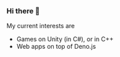 ### Hi there 👋

My current interests are
- Games on Unity (in C#), or in C++
- Web apps on top of Deno.js

